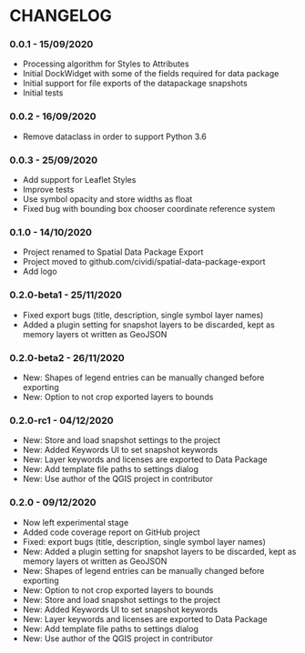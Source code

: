# CHANGELOG

### 0.0.1 - 15/09/2020

* Processing algorithm for Styles to Attributes
* Initial DockWidget with some of the fields required for data package
* Initial support for file exports of the datapackage snapshots
* Initial tests

### 0.0.2 - 16/09/2020

* Remove dataclass in order to support Python 3.6

### 0.0.3 - 25/09/2020

* Add support for Leaflet Styles
* Improve tests
* Use symbol opacity and store widths as float
* Fixed bug with bounding box chooser coordinate reference system

### 0.1.0 - 14/10/2020

* Project renamed to Spatial Data Package Export
* Project moved to github.com/cividi/spatial-data-package-export
* Add logo

### 0.2.0-beta1 - 25/11/2020

* Fixed export bugs (title, description, single symbol layer names)
* Added a plugin setting for snapshot layers to be discarded, kept as memory layers ot written as GeoJSON

### 0.2.0-beta2 - 26/11/2020

* New: Shapes of legend entries can be manually changed before exporting
* New: Option to not crop exported layers to bounds

### 0.2.0-rc1 - 04/12/2020

* New: Store and load snapshot settings to the project
* New: Added Keywords UI to set snapshot keywords
* New: Layer keywords and licenses are exported to Data Package
* New: Add template file paths to settings dialog
* New: Use author of the QGIS project in contributor

### 0.2.0 - 09/12/2020

* Now left experimental stage
* Added code coverage report on GitHub project
* Fixed: export bugs (title, description, single symbol layer names)
* New: Added a plugin setting for snapshot layers to be discarded, kept as memory layers ot written as GeoJSON
* New: Shapes of legend entries can be manually changed before exporting
* New: Option to not crop exported layers to bounds 
* New: Store and load snapshot settings to the project 
* New: Added Keywords UI to set snapshot keywords
* New: Layer keywords and licenses are exported to Data Package
* New: Add template file paths to settings dialog
* New: Use author of the QGIS project in contributor

###

